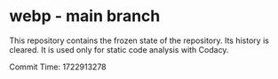 # webp - main branch

This repository contains the frozen state of the repository.
Its history is cleared. It is used only for static code
analysis with Codacy.

Commit Time: 1722913278